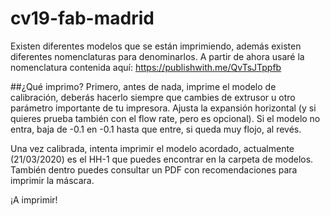 # cv19-fab-madrid
Existen diferentes modelos que se están imprimiendo, además existen diferentes nomenclaturas para denominarlos. A partir de ahora usaré la nomenclatura contenida aquí: https://publishwith.me/QvTsJTppfb

##¿Qué imprimo?
Primero, antes de nada, imprime el modelo de calibración, deberás hacerlo siempre que cambies de extrusor u otro parámetro importante de tu impresora. Ajusta la expansión horizontal (y si quieres prueba también con el flow rate, pero es opcional). Si el modelo no entra, baja de -0.1 en -0.1 hasta que entre, si queda muy flojo, al revés.

Una vez calibrada, intenta imprimir el modelo acordado, actualmente (21/03/2020) es el HH-1 que puedes encontrar en la carpeta de modelos. También dentro puedes consultar un PDF con recomendaciones para imprimir la máscara.

¡A imprimir!

